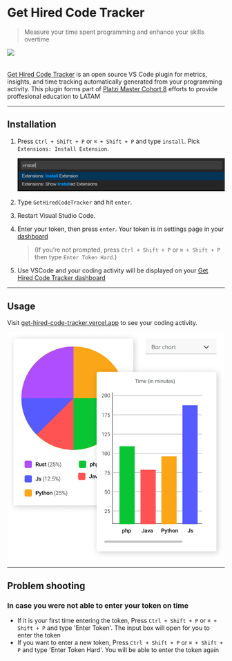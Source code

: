 # Get Hired Code Tracker

> Measure your time spent programming and enhance your skills overtime

<a href="https://get-hired-code-tracker.vercel.app/">
  <image src="https://get-hired-code-tracker.vercel.app/_next/image?url=%2F_next%2Fstatic%2Fmedia%2Flogo-app.4541bda0.png&w=256&q=70" />
</a>
<br /><br />

[Get Hired Code Tracker](https://get-hired-code-tracker.vercel.app/) is an open source VS Code plugin for metrics, insights, and time tracking automatically generated from your programming activity. This plugin forms part of [Platzi Master Cohort 8](https://github.com/Platzi-Master-C8) efforts to provide proffesional education to LATAM

---

## Installation

1. Press `Ctrl + Shift + P` or `⌘ + Shift + P` and type `install`. Pick `Extensions: Install Extension`.

    ![type install](./images/install.png)
2. Type `GetHiredCodeTracker` and hit `enter`.

3. Restart Visual Studio Code.

4. Enter your token, then press `enter`. Your token is in settings page in your [dashboard](https://get-hired-code-tracker.vercel.app/)

    > (If you’re not prompted, press `Ctrl + Shift + P` or `⌘ + Shift + P` then type `Enter Token Hard`.)

5. Use VSCode and your coding activity will be displayed on your [Get Hired Code Tracker dashboard](https://get-hired-code-tracker.vercel.app/)

---

## Usage

Visit [get-hired-code-tracker.vercel.app](https://get-hired-code-tracker.vercel.app/) to see your coding activity.

![Project Overview](./images/dashboard.png)

---

## Problem shooting
### In case you were not able to enter your token on time
- If it is your first time entering the token,  Press `Ctrl + Shift + P` or `⌘ + Shift + P` and type 'Enter Token'. The input box will open for you to enter the token
- If you want to enter a new token, Press `Ctrl + Shift + P` or `⌘ + Shift + P` and type 'Enter Token Hard'. You will be able to enter the token again
